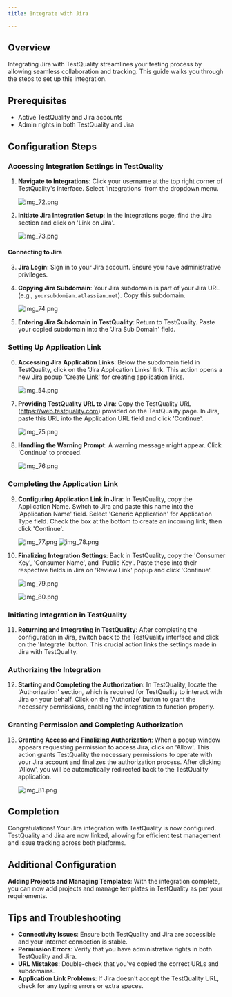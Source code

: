 ```yaml
---
title: Integrate with Jira

---
```


## Overview
Integrating Jira with TestQuality streamlines your testing process by allowing seamless collaboration and tracking. This guide walks you through the steps to set up this integration.

## Prerequisites
- Active TestQuality and Jira accounts
- Admin rights in both TestQuality and Jira

## Configuration Steps

### Accessing Integration Settings in TestQuality
1. **Navigate to Integrations**: Click your username at the top right corner of TestQuality's interface. Select 'Integrations' from the dropdown menu.

    ![img_72.png](img/img_72.png)

2. **Initiate Jira Integration Setup**: In the Integrations page, find the Jira section and click on 'Link on Jira'. 

    ![img_73.png](img/img_73.png)

#### Connecting to Jira
3. **Jira Login**: Sign in to your Jira account. Ensure you have administrative privileges.

4. **Copying Jira Subdomain**: Your Jira subdomain is part of your Jira URL (e.g., `yoursubdomian.atlassian.net`). Copy this subdomain.

    ![img_74.png](img/img_74.png)

5. **Entering Jira Subdomain in TestQuality**: Return to TestQuality. Paste your copied subdomain into the 'Jira Sub Domain' field.
  
  
### Setting Up Application Link
6. **Accessing Jira Application Links**: Below the subdomain field in TestQuality, click on the 'Jira Application Links' link. This action opens a new Jira popup 'Create Link' for creating application links.

    ![img_54.png](img/img_54.png)

7. **Providing TestQuality URL to Jira**: Copy the TestQuality URL (https://web.testquality.com) provided on the TestQuality page. In Jira, paste this URL into the Application URL field and click 'Continue'.

    ![img_75.png](img/img_75.png)

8. **Handling the Warning Prompt**: A warning message might appear. Click 'Continue' to proceed.

    ![img_76.png](img/img_76.png)
    
### Completing the Application Link
9. **Configuring Application Link in Jira**: In TestQuality, copy the Application Name. Switch to Jira and paste this name into the 'Application Name' field. Select 'Generic Application' for Application Type field. Check the box at the bottom to create an incoming link, then click 'Continue'.

    ![img_77.png](img/img_77.png)
    ![img_78.png](img/img_78.png)


10. **Finalizing Integration Settings**: Back in TestQuality, copy the 'Consumer Key', 'Consumer Name', and 'Public Key'. Paste these into their respective fields in Jira on 'Review Link' popup and click 'Continue'.

    ![img_79.png](img/img_79.png)
    
    ![img_80.png](img/img_80.png)
  
### Initiating Integration in TestQuality
11. **Returning and Integrating in TestQuality**: After completing the configuration in Jira, switch back to the TestQuality interface and click on the 'Integrate' button. This crucial action links the settings made in Jira with TestQuality.

### Authorizing the Integration
12. **Starting and Completing the Authorization**: In TestQuality, locate the 'Authorization' section, which is required for TestQuality to interact with Jira on your behalf. Click on the 'Authorize' button to grant the necessary permissions, enabling the integration to function properly.

### Granting Permission and Completing Authorization
13. **Granting Access and Finalizing Authorization**: When a popup window appears requesting permission to access Jira, click on 'Allow'. This action grants TestQuality the necessary permissions to operate with your Jira account and finalizes the authorization process. After clicking 'Allow', you will be automatically redirected back to the TestQuality application.

    ![img_81.png](img/img_81.png)
  
## Completion
Congratulations! Your Jira integration with TestQuality is now configured. TestQuality and Jira are now linked, allowing for efficient test management and issue tracking across both platforms.

## Additional Configuration
**Adding Projects and Managing Templates**: With the integration complete, you can now add projects and manage templates in TestQuality as per your requirements. 

## Tips and Troubleshooting
- **Connectivity Issues**: Ensure both TestQuality and Jira are accessible and your internet connection is stable.
- **Permission Errors**: Verify that you have administrative rights in both TestQuality and Jira.
- **URL Mistakes**: Double-check that you've copied the correct URLs and subdomains.
- **Application Link Problems**: If Jira doesn't accept the TestQuality URL, check for any typing errors or extra spaces.
